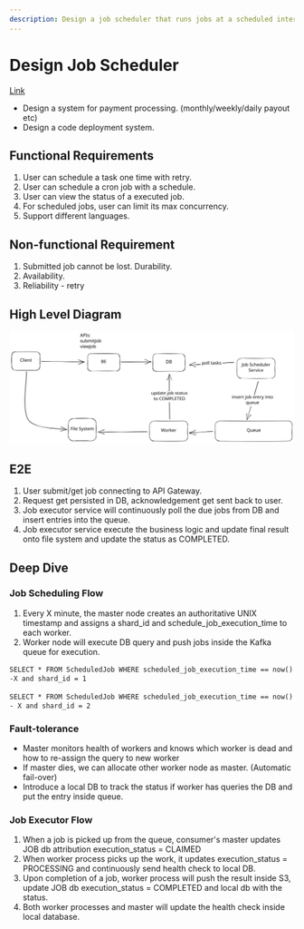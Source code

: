 ```yaml
---
description: Design a job scheduler that runs jobs at a scheduled interval.
---
```


# Design Job Scheduler

[Link](https://www.linkedin.com/pulse/system-design-distributed-job-scheduler-keep-simple-stupid-ismail/)

* Design a system for payment processing. (monthly/weekly/daily payout etc)
* Design a code deployment system.&#x20;

## Functional Requirements

1. User can schedule a task one time with retry.
2. User can schedule a cron job with a schedule.
3. User can view the status of a executed job.
4. For scheduled jobs, user can limit its max concurrency.
5. Support different languages.

## Non-functional Requirement

1. Submitted job cannot be lost. Durability.
2. Availability.
3. Reliability - retry

## High Level Diagram

<img src="../../.gitbook/assets/file.excalidraw (8).svg" alt="" class="gitbook-drawing">

## E2E

1. User submit/get job connecting to API Gateway.
2. Request get persisted in DB, acknowledgement get sent back to user.
3. Job executor service will continuously poll the due jobs from DB and insert entries into the queue.
4. Job executor service execute the business logic and update final result onto file system and update the status as COMPLETED.

## Deep Dive

### Job Scheduling Flow

1. Every X minute, the master node creates an authoritative UNIX timestamp and assigns a shard\_id and schedule\_job\_execution\_time to each worker.
2. Worker node will execute DB query and push jobs inside the Kafka queue for execution.

```
SELECT * FROM ScheduledJob WHERE scheduled_job_execution_time == now() -X and shard_id = 1

SELECT * FROM ScheduledJob WHERE scheduled_job_execution_time == now() - X and shard_id = 2
```

### Fault-tolerance

* Master monitors health of workers and knows which worker is dead and how to re-assign the query to new worker
* If master dies, we can allocate other worker node as master. (Automatic fail-over)
* Introduce a local DB to track the status if worker has queries the DB and put the entry inside queue.

### Job Executor Flow

1. When a job is picked up from the queue, consumer's master updates JOB db attribution execution\_status = CLAIMED
2. When worker process picks up the work, it updates execution\_status = PROCESSING and continuously send health check to local DB.
3. Upon completion of a job, worker process will push the result inside S3, update JOB db execution\_status = COMPLETED and local db with the status.
4. Both worker processes and master will update the health check inside local database.
